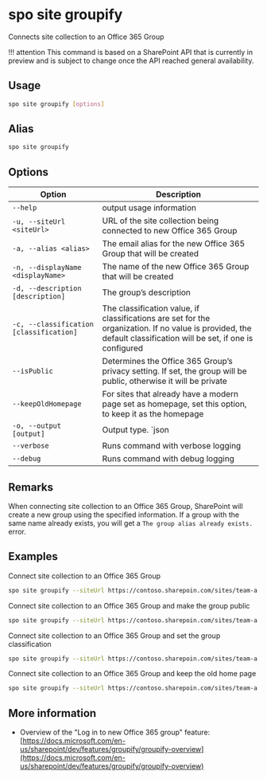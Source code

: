 # spo site groupify

Connects site collection to an Office 365 Group

!!! attention
    This command is based on a SharePoint API that is currently in preview and is subject to change once the API reached general availability.

## Usage

```sh
spo site groupify [options]
```

## Alias

```sh
spo site groupify
```

## Options

Option|Description
------|-----------
`--help`|output usage information
`-u, --siteUrl <siteUrl>`|URL of the site collection being connected to new Office 365 Group
`-a, --alias <alias>`|The email alias for the new Office 365 Group that will be created
`-n, --displayName <displayName>`|The name of the new Office 365 Group that will be created
`-d, --description [description]`|The group’s description
`-c, --classification [classification]`|The classification value, if classifications are set for the organization. If no value is provided, the default classification will be set, if one is configured
`--isPublic`|Determines the Office 365 Group’s privacy setting. If set, the group will be public, otherwise it will be private
`--keepOldHomepage`|For sites that already have a modern page set as homepage, set this option, to keep it as the homepage
`-o, --output [output]`|Output type. `json|text`. Default `text`
`--verbose`|Runs command with verbose logging
`--debug`|Runs command with debug logging

## Remarks

When connecting site collection to an Office 365 Group, SharePoint will create a new group using the specified information. If a group with the same name already exists, you will get a `The group alias already exists.` error.

## Examples

Connect site collection to an Office 365 Group

```sh
spo site groupify --siteUrl https://contoso.sharepoin.com/sites/team-a --alias team-a --displayName 'Team A'
```

Connect site collection to an Office 365 Group and make the group public

```sh
spo site groupify --siteUrl https://contoso.sharepoin.com/sites/team-a --alias team-a --displayName 'Team A' --isPublic
```

Connect site collection to an Office 365 Group and set the group classification

```sh
spo site groupify --siteUrl https://contoso.sharepoin.com/sites/team-a --alias team-a --displayName 'Team A' --classification HBI
```

Connect site collection to an Office 365 Group and keep the old home page

```sh
spo site groupify --siteUrl https://contoso.sharepoin.com/sites/team-a --alias team-a --displayName 'Team A' --keepOldHomepage
```

## More information

- Overview of the "Log in to new Office 365 group" feature: [https://docs.microsoft.com/en-us/sharepoint/dev/features/groupify/groupify-overview](https://docs.microsoft.com/en-us/sharepoint/dev/features/groupify/groupify-overview)
